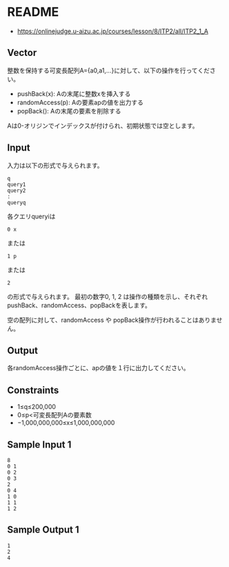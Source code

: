 # README
- <https://onlinejudge.u-aizu.ac.jp/courses/lesson/8/ITP2/all/ITP2_1_A>
## Vector
整数を保持する可変長配列A={a0,a1,...}に対して、以下の操作を行ってください。

- pushBack(x): Aの末尾に整数xを挿入する
- randomAccess(p): Aの要素apの値を出力する
- popBack(): Aの末尾の要素を削除する

Aは0-オリジンでインデックスが付けられ、初期状態では空とします。
## Input
入力は以下の形式で与えられます。

```
q
query1
query2
:
queryq
```

各クエリqueryiは

```
0 x
```

または

```
1 p
```

または

```
2
```

の形式で与えられます。
最初の数字0, 1, 2 は操作の種類を示し、それぞれpushBack、randomAccess、popBackを表します。

空の配列に対して、randomAccess や popBack操作が行われることはありません。
## Output
各randomAccess操作ごとに、apの値を１行に出力してください。
## Constraints
- 1≤q≤200,000
- 0≤p<可変長配列Aの要素数
- −1,000,000,000≤x≤1,000,000,000
## Sample Input 1
```
8
0 1
0 2
0 3
2
0 4
1 0
1 1
1 2
```
## Sample Output 1
```
1
2
4
```
